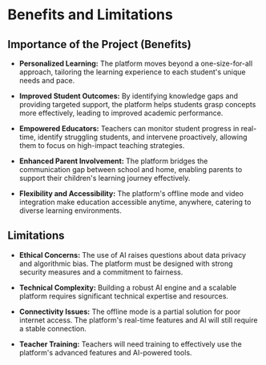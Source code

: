 # Benefits and Limitations

## Importance of the Project (Benefits)

- **Personalized Learning:** The platform moves beyond a one-size-for-all approach, tailoring the learning experience to each student's unique needs and pace.
    
- **Improved Student Outcomes:** By identifying knowledge gaps and providing targeted support, the platform helps students grasp concepts more effectively, leading to improved academic performance.
    
- **Empowered Educators:** Teachers can monitor student progress in real-time, identify struggling students, and intervene proactively, allowing them to focus on high-impact teaching strategies.
    
- **Enhanced Parent Involvement:** The platform bridges the communication gap between school and home, enabling parents to support their children's learning journey effectively.
    
- **Flexibility and Accessibility:** The platform's offline mode and video integration make education accessible anytime, anywhere, catering to diverse learning environments.

## Limitations

- **Ethical Concerns:** The use of AI raises questions about data privacy and algorithmic bias. The platform must be designed with strong security measures and a commitment to fairness.
    
- **Technical Complexity:** Building a robust AI engine and a scalable platform requires significant technical expertise and resources.
    
- **Connectivity Issues:** The offline mode is a partial solution for poor internet access. The platform's real-time features and AI will still require a stable connection.
    
- **Teacher Training:** Teachers will need training to effectively use the platform's advanced features and AI-powered tools.
